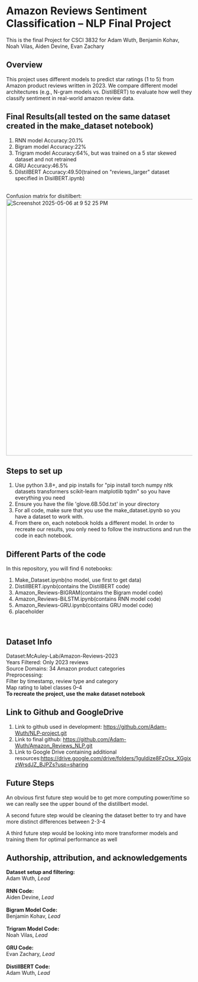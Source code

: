 # Amazon Reviews Sentiment Classification – NLP Final Project
This is the final Project for CSCI 3832 for Adam Wuth, Benjamin Kohav, Noah Vilas, Aiden Devine, Evan Zachary

## Overview
This project uses different models to predict star ratings (1 to 5) from Amazon product reviews written in 2023. We compare different model architectures (e.g., N-gram models vs. DistilBERT) to evaluate how well they classify sentiment in real-world amazon review data.



## Final Results(all tested on the same dataset created in the make_dataset notebook)
1. RNN model Accuracy:20.1%
2.  Bigram model Accuracy:22%
3.  Trigram model Accuracy:64%, but was trained on a 5 star skewed dataset and not retrained
4. GRU Accuracy:46.5%
5. DilstilBERT Accuracy:49.50(trained on "reviews_larger" dataset specified in DisilBERT.ipynb)
<br/>
Confusion matrix for disitilbert:<br/>
<img width="692" alt="Screenshot 2025-05-06 at 9 52 25 PM" src="https://github.com/user-attachments/assets/ca437c72-f443-467e-a021-e88f5945a97a" />


## Steps to set up
1. Use python 3.8+, and pip installs for "pip install torch numpy nltk datasets transformers scikit-learn matplotlib tqdm" so you have everything you need
2. Ensure you have the file 'glove.6B.50d.txt' in your directory
2. For all code, make sure that you use the make_dataset.ipynb so you have a dataset to work with.
3. From there on, each notebook holds a different model. In order to recreate our results, you only need to follow the instructions and run the code in each notebook.<br/>

## Different Parts of the code
In this repository, you will find 6 notebooks:
1. Make_Dataset.ipynb(no model, use first to get data)
2. DistillBERT.ipynb(contains the DistilBERT code)
3. Amazon_Reviews-BIGRAM(contains the Bigram model code)
4. Amazon_Reviews-BiLSTM.ipynb(contains RNN model code)
5. Amazon_Reviews-GRU.ipynb(contains GRU model code)
6. placeholder
<br/>

## Dataset Info
Dataset:McAuley-Lab/Amazon-Reviews-2023<br/>
Years Filtered: Only 2023 reviews<br/>
Source Domains: 34 Amazon product categories<br/>
Preprocessing:<br/>
Filter by timestamp, review type and category<br/>
Map rating to label classes 0–4<br/>
**To recreate the project, use the make dataset notebook**<br/>

## Link to Github and GoogleDrive
1. Link to github used in development: https://github.com/Adam-Wuth/NLP-project.git<br/>
2. Link to final github: https://github.com/Adam-Wuth/Amazon_Reviews_NLP.git<br/>
3. Link to Google Drive containing additional resources:https://drive.google.com/drive/folders/1guIdize8FzOsx_XGgixzWrsdJZ_BJPZs?usp=sharing<br/>
## Future Steps
An obvious first future step would be to get more computing power/time so we can really see the upper bound of the distillbert model.<br/>

A second future step would be cleaning the dataset better to try and have more distinct differences between 2-3-4<br/>

A third future step would be looking into more transformer models and training them for optimal performance as well<br/>
## Authorship, attribution, and acknowledgements
**Dataset setup and filtering:**<br/>
Adam Wuth, *Lead*<br/>
<br/>
**RNN Code:**<br/>
Aiden Devine, *Lead*<br/>
<br/>
**Bigram Model Code:**<br/>
Benjamin Kohav, *Lead*<br/>
<br/>
**Trigram Model Code:**<br/>
Noah Vilas, *Lead*<br/>
<br/>
**GRU Code:**<br/>
Evan Zachary, *Lead*<br/>
<br/>
**DistillBERT Code:**<br/>
Adam Wuth, *Lead*<br/>
<br/>
